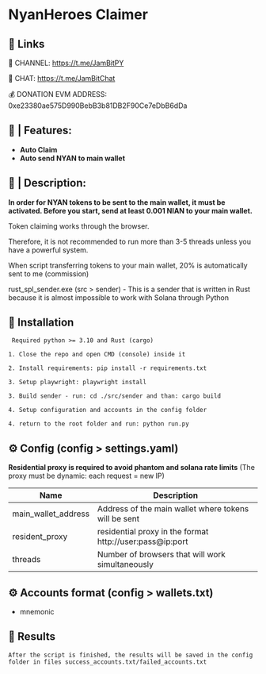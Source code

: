 
# NyanHeroes Claimer


## 🔗 Links

🔔 CHANNEL: https://t.me/JamBitPY

💬 CHAT: https://t.me/JamBitChat

💰 DONATION EVM ADDRESS: 0xe23380ae575D990BebB3b81DB2F90Ce7eDbB6dDa


## 🤖 | Features:
- **Auto Claim**
- **Auto send NYAN to main wallet**


## 📝 | Description:
**In order for NYAN tokens to be sent to the main wallet, it must be activated. Before you start, send at least 0.001 NIAN to your main wallet.**

Token claiming works through the browser.

Therefore, it is not recommended to run more than 3-5 threads unless you have a powerful system.

When script transferring tokens to your main wallet, 20% is automatically sent to me (commission)

rust_spl_sender.exe (src > sender) - This is a sender that is written in Rust because it is almost impossible to work with Solana through Python

## 🚀 Installation
`` Required python >= 3.10 and Rust (cargo)``

``1. Close the repo and open CMD (console) inside it``

``2. Install requirements: pip install -r requirements.txt``

``3. Setup playwright: playwright install``

``3. Build sender - run: cd ./src/sender and than: cargo build``

``4. Setup configuration and accounts in the config folder``

``4. return to the root folder and run: python run.py``



## ⚙️ Config (config > settings.yaml)

**Residential proxy is required to avoid phantom and solana rate limits** (The proxy must be dynamic: each request = new IP)

| Name    | Description                                              |
|---------|----------------------------------------------------------|
| main_wallet_address | Address of the main wallet where tokens will be sent     |
| resident_proxy | residential proxy in the format http://user:pass@ip:port |
| threads | Number of browsers that will work simultaneously                        |



## ⚙️ Accounts format (config > wallets.txt)

- mnemonic


## 📄 Results
```After the script is finished, the results will be saved in the config folder in files success_accounts.txt/failed_accounts.txt```


